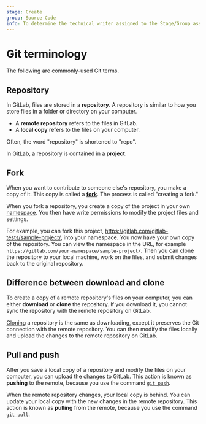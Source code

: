 ```yaml
---
stage: Create
group: Source Code
info: To determine the technical writer assigned to the Stage/Group associated with this page, see https://about.gitlab.com/handbook/engineering/ux/technical-writing/#assignments
---
```


# Git terminology

The following are commonly-used Git terms.

## Repository

In GitLab, files are stored in a **repository**. A repository is similar to how you
store files in a folder or directory on your computer.

- A **remote repository** refers to the files in GitLab.
- A **local copy** refers to the files on your computer.

<!-- vale gitlab.Spelling = NO -->
<!-- vale gitlab.SubstitutionWarning = NO -->
Often, the word "repository" is shortened to "repo".
<!-- vale gitlab.Spelling = YES -->
<!-- vale gitlab.SubstitutionWarning = YES -->

In GitLab, a repository is contained in a **project**.

## Fork

When you want to contribute to someone else's repository, you make a copy of it.
This copy is called a [**fork**](../../user/project/repository/forking_workflow.md#creating-a-fork).
The process is called "creating a fork."

When you fork a repository, you create a copy of the project in your own
[namespace](../../user/namespace/index.md). You then have write permissions to modify the project files
and settings.

For example, you can fork this project, <https://gitlab.com/gitlab-tests/sample-project/>, into your namespace.
You now have your own copy of the repository. You can view the namespace in the URL, for example
`https://gitlab.com/your-namespace/sample-project/`.
Then you can clone the repository to your local machine, work on the files, and submit changes back to the
original repository.

## Difference between download and clone

To create a copy of a remote repository's files on your computer, you can either
**download** or **clone** the repository. If you download it, you cannot sync the repository with the
remote repository on GitLab.

[Cloning](../../gitlab-basics/start-using-git.md#clone-a-repository) a repository is the same as downloading, except it preserves the Git connection
with the remote repository. You can then modify the files locally and
upload the changes to the remote repository on GitLab.

## Pull and push

After you save a local copy of a repository and modify the files on your computer, you can upload the
changes to GitLab. This action is known as **pushing** to the remote, because you use the command
[`git push`](../../gitlab-basics/start-using-git.md#send-changes-to-gitlabcom).

When the remote repository changes, your local copy is behind. You can update your local copy with the new
changes in the remote repository.
This action is known as **pulling** from the remote, because you use the command
[`git pull`](../../gitlab-basics/start-using-git.md#download-the-latest-changes-in-the-project).
